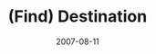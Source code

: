 ---
layout: message
category: message
series: "Seek"
title: "(Find) Destination"
date: 2007-08-11
message_id: 6
---